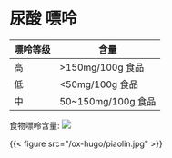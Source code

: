 # 尿酸 嘌呤


| 嘌呤等级 | 含量              |
|------|-----------------|
| 高   | &gt;150mg/100g 食品 |
| 低   | &lt;50mg/100g 食品 |
| 中   | 50~150mg/100g 食品 |

食物嘌呤含量:
![](https://pic2.zhimg.com/80/v2-c2120c09de4c4bab52ff9fc8522b61f5_1440w.jpg)

{{< figure src="/ox-hugo/piaolin.jpg" >}}
